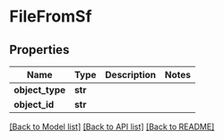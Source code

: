 # FileFromSf

## Properties
Name | Type | Description | Notes
------------ | ------------- | ------------- | -------------
**object_type** | **str** |  | 
**object_id** | **str** |  | 

[[Back to Model list]](../README.md#documentation-for-models) [[Back to API list]](../README.md#documentation-for-api-endpoints) [[Back to README]](../README.md)


